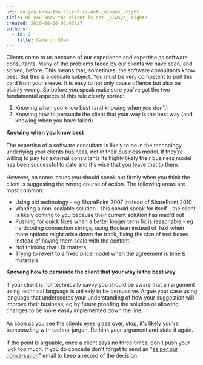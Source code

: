 ```yaml
---
uri: do-you-know-the-client-is-not-_always_-right
title: Do you know the client is not _always_ right?
created: 2010-08-16 02:43:27
authors:
  - id: 2
    title: Cameron Shaw
---
```





<span class='intro'> 
  <p>Clients come to us because of our experience and expertise as software consultants. Many of the problems faced by our clients we have seen, and solved, before. This means that, sometimes, the software consultants know best.&#160;But this is a delicate subject. You must be very competent to pull this card from your sleeve. It is easy to not only cause offence but also be plainly wrong. So before you speak make sure you've got the two fundamental aspects of this rule clearly sorted&#58;</p>
<ol>
    <li>Knowing when you know best (and knowing when you don't) </li>
    <li>Knowing how to persuade the client that your way is the best way (and knowing when you have failed) </li>
</ol>
 </span>


  <p>
    <strong>Knowing when you know best</strong> <br>
<br>
The expertise of a software consultant is likely to be in the technology underlying&#160;your clients business, not in their business model. If they're willing to pay for external consultants its highly likely their business model has been successful to date and it's wise that you leave that to them.<br>
<br>
However, on some issues you should speak out firmly when you think the client is suggesting the wrong course of action. The following areas are most common&#58;</p>
<ul>
    <li>Using old technology - eg SharePoint 2007 instead of SharePoint 2010 </li>
    <li>Wanting a non-scalable solution - this should speak for itself - the client is likely coming to you because their current solution has max'd out </li>
    <li>Pushing for quick fixes when a better longer term fix is reasonable - eg hardcoding connection strings, using Boolean instead of Text when more options might arise down the track, fixing the size of text boxes instead of having them scale with the content. </li>
    <li>Not thinking that UX matters</li>
    <li>Trying to revert to a fixed price model when the agreement&#160;is time &amp; materials&#160;&#160;</li>
</ul>
<p><strong>Knowing how to persuade the client that your way is the best way</strong><br>
<br>
If your client is not technically savvy you should be aware that an argument using technical language is unlikely to be persuasive. Argue your case using language that underscores your understanding of how your suggestion will improve their business, eg by future proofing the solution or allowing changes to be more easily implemented down the line.<br>
<br>
As soon as you see the clients eyes glaze over, stop, it's likely you're bamboozling with techno-jargon. Rethink your argument and state it again. <br>
<br>
If the point is arguable, once a client says no three times, don't push your luck too much. If you do concede don't forget to send an &quot;<a href="/do-you-send-＂as-per-our-conversation＂-emails">as per our conversation</a>&quot; email to keep a record of the decision.</p>




